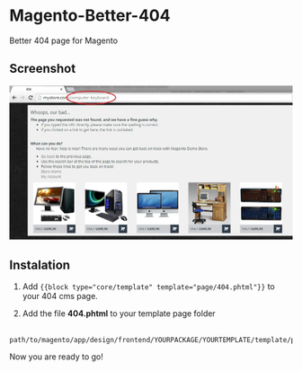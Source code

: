 Magento-Better-404
==================

Better 404 page for Magento

## Screenshot

![ScreenShot](https://raw.githubusercontent.com/blopa/Magento-Better-404/master/screenshot/screenshot.jpg)

## Instalation

1. Add ```{{block type="core/template" template="page/404.phtml"}}``` to your 404 cms page.

2. Add the file **404.phtml** to your template page folder 

```
    path/to/magento/app/design/frontend/YOURPACKAGE/YOURTEMPLATE/template/page/
```

Now you are ready to go!
